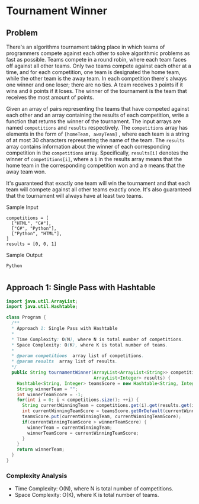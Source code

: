 # Tournament Winner

## Problem

There's an algorithms tournament taking place in which teams of programmers compete against each other to solve algorithmic problems as fast as possible. Teams compete in a round robin, where each team faces off against all other teams. Only two teams compete against each other at a time, and for each competition, one team is designated the home team, while the other team is the away team. In each competition there's always one winner and one loser; there are no ties. A team receives `3` points if it wins and `0` points if it loses. The winner of the tournament is the team that receives the most amount of points.

Given an array of pairs representing the teams that have competed against each other and an array containing the results of each competition, write a function that returns the winner of the tournament. The input arrays are named `competitions` and `results` respectively. The `competitions` array has elements in the form of `[homeTeam, awayTeam]` , where each team is a string of at most 30 characters representing the name of the team. The `results` array contains information about the winner of each corresponding competition in the `competitions` array. Specifically, `results[i]` denotes the winner of `competitions[i]`, where a `1` in the results array means that the home team in the corresponding competition won and a `0` means that the away team won.

It's guaranteed that exactly one team will win the tournament and that each team will compete against all other teams exactly once. It's also guaranteed that the tournament will always have at least two teams.

Sample Input

```
competitions = [
  ["HTML", "C#"],
  ["C#", "Python"],
  ["Python", "HTML"],
]
results = [0, 0, 1]
```

Sample Output

```
Python
```

#

## Approach 1: Single Pass with Hashtable

```JAVA
import java.util.ArrayList;
import java.util.Hashtable;

class Program {
  /**
  * Approach 1: Single Pass with Hashtable
  *
  * Time Complexity: O(N), where N is total number of competitions.
  * Space Complexity: O(K), where K is total number of teams.
  *
  * @param competitions  array list of competitions.
  * @param results  array list of results.
  */
  public String tournamentWinner(ArrayList<ArrayList<String>> competitions,
                                 ArrayList<Integer> results) {
    Hashtable<String, Integer> teamsScore = new Hashtable<String, Integer>();
    String winnerTeam = "";
    int winnerTeamScore = -1;
    for(int i = 0; i < competitions.size(); ++i) {
      String currentWinningTeam = competitions.get(i).get(results.get(i) == 1 ? 0 : 1);
      int currentWinningTeamScore = teamsScore.getOrDefault(currentWinningTeam, 0) + 3;
      teamsScore.put(currentWinningTeam, currentWinningTeamScore);
      if(currentWinningTeamScore > winnerTeamScore) {
        winnerTeam = currentWinningTeam;
        winnerTeamScore = currentWinningTeamScore;
      }
    }
    return winnerTeam;
  }
}

```

### Complexity Analysis

- Time Complexity: O(N), where N is total number of competitions.
- Space Complexity: O(K), where K is total number of teams.
